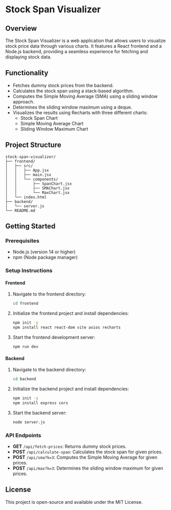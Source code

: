 # Stock Span Visualizer

## Overview
The Stock Span Visualizer is a web application that allows users to visualize stock price data through various charts. It features a React frontend and a Node.js backend, providing a seamless experience for fetching and displaying stock data.

## Functionality
- Fetches dummy stock prices from the backend.
- Calculates the stock span using a stack-based algorithm.
- Computes the Simple Moving Average (SMA) using a sliding window approach.
- Determines the sliding window maximum using a deque.
- Visualizes the results using Recharts with three different charts:
  - Stock Span Chart
  - Simple Moving Average Chart
  - Sliding Window Maximum Chart

## Project Structure
```
stock-span-visualizer/
├── frontend/
│   ├── src/
│   │   ├── App.jsx
│   │   ├── main.jsx
│   │   └── components/
│   │       ├── SpanChart.jsx
│   │       ├── SMAChart.jsx
│   │       └── MaxChart.jsx
│   └── index.html
├── backend/
│   └── server.js
└── README.md
```

## Getting Started

### Prerequisites
- Node.js (version 14 or higher)
- npm (Node package manager)

### Setup Instructions

#### Frontend
1. Navigate to the frontend directory:
   ```bash
   cd frontend
   ```
2. Initialize the frontend project and install dependencies:
   ```bash
   npm init -y
   npm install react react-dom vite axios recharts
   ```
3. Start the frontend development server:
   ```bash
   npm run dev
   ```

#### Backend
1. Navigate to the backend directory:
   ```bash
   cd backend
   ```
2. Initialize the backend project and install dependencies:
   ```bash
   npm init -y
   npm install express cors
   ```
3. Start the backend server:
   ```bash
   node server.js
   ```

### API Endpoints
- **GET** `/api/fetch-prices`: Returns dummy stock prices.
- **POST** `/api/calculate-span`: Calculates the stock span for given prices.
- **POST** `/api/sma?k=3`: Computes the Simple Moving Average for given prices.
- **POST** `/api/max?k=3`: Determines the sliding window maximum for given prices.

## License
This project is open-source and available under the MIT License.